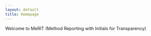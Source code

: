 ```yaml
---
layout: default
title: Homepage
---
```


Welcome to MeRIT (Method Reporting with Initials for Transparency)
